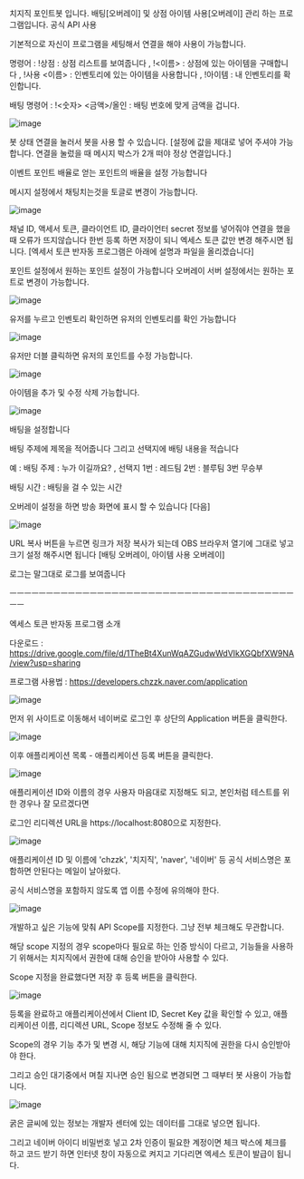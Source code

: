치지직 포인트봇 입니다. 배팅[오버레이] 및 상점 아이템 사용[오버레이] 관리 하는 프로그램입니다. 공식 API 사용

기본적으로 자신이 프로그램을 세팅해서 연결을 해야 사용이 가능합니다.

명령어 : !상점 : 상점 리스트를 보여줍니다 , !<이름> : 상점에 있는 아이템을 구매합니다 , !사용 <이름> : 인벤토리에 있는 아이템을 사용합니다 , !아이템 : 내 인벤토리를 확인합니다.

배팅 명령어 : !<숫자> <금액>/올인 : 배팅 번호에 맞게 금액을 겁니다.

![image](https://github.com/user-attachments/assets/2060cfe4-5767-46e5-8556-c0e99c3d4101)

봇 상태 연결을 눌러서 봇을 사용 할 수 있습니다. [설정에 값을 제대로 넣어 주셔야 가능합니다. 연결을 눌렀을 때 메시지 박스가 2개 떠야 정상 연결입니다.]

이벤트 포인트 배율로 얻는 포인트의 배율을 설정 가능합니다

메시지 설정에서 채팅치는것을 토글로 변경이 가능합니다.

![image](https://github.com/user-attachments/assets/c70a2477-4ff2-47a8-b8af-3743db9ae015)

채널 ID, 액세서 토큰, 클라이언트 ID, 클라이언터 secret 정보를 넣어줘야 연결을 했을 때 오류가 뜨지않습니다 한번 등록 하면 저장이 되니 엑세스 토큰 값만 변경 해주시면 됩니다. [엑세서 토큰 반자동 프로그램은 아래에 설명과 파일을 올리겠습니다]

포인트 설정에서 원하는 포인트 설정이 가능합니다 오버레이 서버 설정에서는 원하는 포트로 변경이 가능합니다.

![image](https://github.com/user-attachments/assets/32c9a8d6-a17d-4454-80cf-72e6c0883583)

유저를 누르고 인벤토리 확인하면 유저의 인벤토리를 확인 가능합니다

![image](https://github.com/user-attachments/assets/a340365d-e311-48e4-a251-b5edad4087da)

유저만 더블 클릭하면 유저의 포인트를 수정 가능합니다.

![image](https://github.com/user-attachments/assets/540b24ac-e1b1-49ff-af74-3ff0cec613e0)

아이템을 추가 및 수정 삭제 가능합니다.

![image](https://github.com/user-attachments/assets/e398417c-e33c-43d0-a377-455a0fe99843)

배팅을 설정합니다

배팅 주제에 제목을 적어줍니다 그리고 선택지에 배팅 내용을 적습니다 

예 : 배팅 주제 : 누가 이길까요? , 선택지 1번 : 레드팀 2번 : 블루팀 3번 무승부

배팅 시간 : 배팅을 걸 수 있는 시간

오버레이 설정을 하면 방송 화면에 표시 할 수 있습니다 [다음]

![image](https://github.com/user-attachments/assets/db50f503-45a5-460d-85dd-2f22459d880b)

URL 복사 버튼을 누르면 링크가 저장 복사가 되는데 OBS 브라우저 열기에 그대로 넣고 크기 설정 해주시면 됩니다 [배팅 오버레이, 아이템 사용 오버레이]

로그는 말그대로 로그를 보여줍니다

ㅡㅡㅡㅡㅡㅡㅡㅡㅡㅡㅡㅡㅡㅡㅡㅡㅡㅡㅡㅡㅡㅡㅡㅡㅡㅡㅡㅡㅡㅡㅡㅡㅡㅡㅡㅡㅡㅡㅡㅡㅡ

엑세스 토큰 반자동 프로그램 소개

다운로드 : https://drive.google.com/file/d/1TheBt4XunWqAZGudwWdVIkXGQbfXW9NA/view?usp=sharing

프로그램 사용법 : https://developers.chzzk.naver.com/application

 ![image](https://github.com/user-attachments/assets/bef2af4d-a21d-4b4b-8287-868d153b8d9f)

 먼저 위 사이트로 이동해서 네이버로 로그인 후 상단의 Application 버튼을 클릭한다.

![image](https://github.com/user-attachments/assets/50817bb4-58eb-41fd-8756-3f61164f7571)

이후 애플리케이션 목록 - 애플리케이션 등록 버튼을 클릭한다.

 ![image](https://github.com/user-attachments/assets/2f65dce7-af97-445a-8c76-3300060e71a9)

 애플리케이션 ID와 이름의 경우 사용자 마음대로 지정해도 되고, 본인처럼 테스트를 위한 경우나 잘 모르겠다면

로그인 리디렉션 URL을 https://localhost:8080으로 지정한다.

![image](https://github.com/user-attachments/assets/08490ae3-e0f4-4975-95e4-4486b1688282)

애플리케이션 ID 및 이름에 'chzzk', '치지직', 'naver', '네이버' 등 공식 서비스명은 포함하면 안된다는 메일이 날아왔다.

공식 서비스명을 포함하지 않도록 앱 이름 수정에 유의해야 한다.

![image](https://github.com/user-attachments/assets/cf4bf493-6efa-445f-b78b-44a12bb87cfd)

개발하고 싶은 기능에 맞춰 API Scope를 지정한다. 그냥 전부 체크해도 무관합니다.

해당 scope 지정의 경우 scope마다 필요로 하는 인증 방식이 다르고, 기능들을 사용하기 위해서는 치지직에서 권한에 대해 승인을 받아야 사용할 수 있다.

Scope 지정을 완료했다면 저장 후 등록 버튼을 클릭한다.

![image](https://github.com/user-attachments/assets/e266e3ff-f261-4598-986f-5a9047e727ab)

등록을 완료하고 애플리케이션에서 Client ID, Secret Key 값을 확인할 수 있고, 애플리케이션 이름, 리디렉션 URL, Scope 정보도 수정해 줄 수 있다.

Scope의 경우 기능 추가 및 변경 시, 해당 기능에 대해 치지직에 권한을 다시 승인받아야 한다.

그리고 승인 대기중에서 며칠 지나면 승인 됨으로 변경되면 그 때부터 봇 사용이 가능합니다.

![image](https://github.com/user-attachments/assets/edba3fef-08d1-4ce5-a806-a99e68c1c9a8)

굵은 글씨에 있는 정보는 개발자 센터에 있는 데이터를 그대로 넣으면 됩니다.

그리고 네이버 아이디 비밀번호 넣고 2차 인증이 필요한 계정이면 체크 박스에 체크를 하고 코드 받기 하면 인터넷 창이 자동으로 켜지고 기다리면 엑세스 토큰이 발급이 됩니다.
